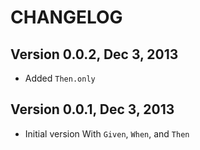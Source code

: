# CHANGELOG

## Version 0.0.2, Dec 3, 2013
* Added `Then.only`

## Version 0.0.1, Dec 3, 2013
* Initial version With `Given`, `When`, and `Then`

